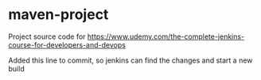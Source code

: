 # maven-project
Project source code for https://www.udemy.com/the-complete-jenkins-course-for-developers-and-devops

Added this line to commit, so jenkins can find the changes and start a new build
